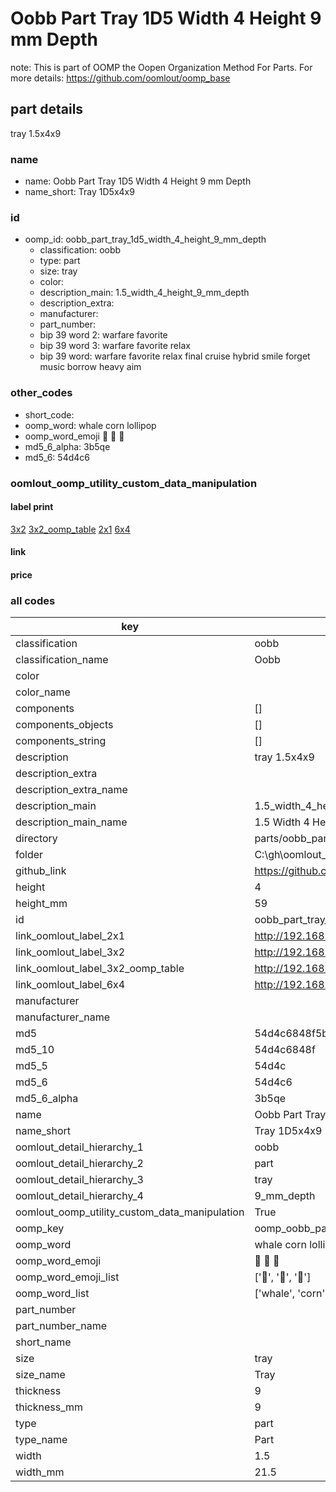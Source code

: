 # Oobb Part Tray 1D5 Width 4 Height 9 mm Depth  

note: This is part of OOMP the Oopen Organization Method For Parts. For more details: https://github.com/oomlout/oomp_base

##  part details
  



tray 1.5x4x9



### name
* name: Oobb Part Tray 1D5 Width 4 Height 9 mm Depth
* name_short: Tray 1D5x4x9 
### id
* oomp_id: oobb_part_tray_1d5_width_4_height_9_mm_depth
  * classification: oobb
  * type: part
  * size: tray
  * color: 
  * description_main: 1.5_width_4_height_9_mm_depth
  * description_extra: 
  * manufacturer: 
  * part_number: 
  * bip 39 word 2: warfare favorite
  * bip 39 word 3: warfare favorite relax
  * bip 39 word: warfare favorite relax final cruise hybrid smile forget music borrow heavy aim

### other_codes
* short_code: 
* oomp_word: whale corn lollipop
* oomp_word_emoji :whale: :corn: :lollipop:
* md5_6_alpha: 3b5qe
* md5_6: 54d4c6






### oomlout_oomp_utility_custom_data_manipulation
#### label print
[3x2](http://192.168.1.245:1112/?label=oomp%203b5qe)
[3x2_oomp_table](http://192.168.1.108:1112/?label=oomp%203b5qe)
[2x1](http://192.168.1.242:1112/?label=oomp%203b5qe)
[6x4](http://192.168.1.55:1112/?label=oomp%203b5qe)    

#### link

                              

#### price







### all codes 
| key | value |  
| --- | --- |  
| classification | oobb |  
| classification_name | Oobb |  
| color |  |  
| color_name |  |  
| components | [] |  
| components_objects | [] |  
| components_string | [] |  
| description | tray 1.5x4x9 |  
| description_extra |  |  
| description_extra_name |  |  
| description_main | 1.5_width_4_height_9_mm_depth |  
| description_main_name | 1.5 Width 4 Height 9 mm Depth |  
| directory | parts/oobb_part_tray_1d5_width_4_height_9_mm_depth |  
| folder | C:\gh\oomlout_oobb_version_4_generated_parts\parts\oobb_part_tray_1d5_width_4_height_9_mm_depth |  
| github_link | https://github.com/oomlout/oomlout_oomp_part_src/tree/main/parts/oobb_part_tray_1d5_width_4_height_9_mm_depth |  
| height | 4 |  
| height_mm | 59 |  
| id | oobb_part_tray_1d5_width_4_height_9_mm_depth |  
| link_oomlout_label_2x1 | http://192.168.1.242:1112/?label=oomp%203b5qe |  
| link_oomlout_label_3x2 | http://192.168.1.245:1112/?label=oomp%203b5qe |  
| link_oomlout_label_3x2_oomp_table | http://192.168.1.108:1112/?label=oomp%203b5qe |  
| link_oomlout_label_6x4 | http://192.168.1.55:1112/?label=oomp%203b5qe |  
| manufacturer |  |  
| manufacturer_name |  |  
| md5 | 54d4c6848f5b5995c01a55696a1507b8 |  
| md5_10 | 54d4c6848f |  
| md5_5 | 54d4c |  
| md5_6 | 54d4c6 |  
| md5_6_alpha | 3b5qe |  
| name | Oobb Part Tray 1D5 Width 4 Height 9 mm Depth |  
| name_short | Tray 1D5x4x9  |  
| oomlout_detail_hierarchy_1 | oobb |  
| oomlout_detail_hierarchy_2 | part |  
| oomlout_detail_hierarchy_3 | tray |  
| oomlout_detail_hierarchy_4 | 9_mm_depth |  
| oomlout_oomp_utility_custom_data_manipulation | True |  
| oomp_key | oomp_oobb_part_tray_1d5_width_4_height_9_mm_depth |  
| oomp_word | whale corn lollipop |  
| oomp_word_emoji | :whale: :corn: :lollipop: |  
| oomp_word_emoji_list | [':whale:', ':corn:', ':lollipop:'] |  
| oomp_word_list | ['whale', 'corn', 'lollipop'] |  
| part_number |  |  
| part_number_name |  |  
| short_name |  |  
| size | tray |  
| size_name | Tray |  
| thickness | 9 |  
| thickness_mm | 9 |  
| type | part |  
| type_name | Part |  
| width | 1.5 |  
| width_mm | 21.5 |  
